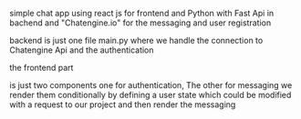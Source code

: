 simple chat app using react js for frontend and Python with Fast Api in bachend
and "Chatengine.io" for the messaging and user registration

backend is just one file main.py
where we handle the connection to Chatengine Api and the authentication

the frontend part

is just two components one for authentication, The other for messaging
we render them conditionally by defining a user state which could be modified
with a request to our project and then render the messaging
